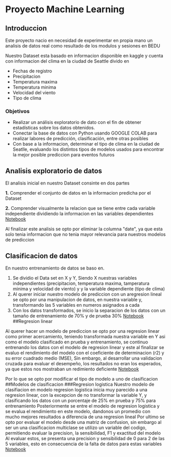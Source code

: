 # Proyecto Machine Learning

## Introduccion 
Este proyecto nacio en necesidad de experimentar en propia mano un analisis de datos real como resultado de los modulos y sesiones en BEDU

Nuestro Dataset esta basado en informacion disponible en kaggle y cuenta con informacion del clima en la ciudad de Seattle divido en 

- Fechas de registro
- Precipitacion
- Temperatura maxima
- Temperatura minima
- Velocidad del viento
- Tipo de clima

### Objetivos 

- Realizar un análisis exploratorio de dato con el fin de obtener estadísticas sobre los datos obtenidos.
- Conectar la base de datos con Python usando GOOGLE COLAB para realizar labores de predicción, clasificación, entre otras posibles
- Con base  a la informacion, determinar el tipo de clima en la ciudad de Seatlle, evaluando los distintos tipos de modelos usados para encontrar la mejor posible prediccion para eventos futuros 

## Analisis exploratorio de datos 
El analisis inicial en nuestro Dataset consinte en dos partes

**1.** Comprender el conjunto de datos en la informacion predicha por el Dataset
 
**2.** Comprender visualmente la relacion que se tiene entre cada variable independiente dividiendo la informacion en las variables dependientes 
[Notebook](https://github.com/jnkrd27/ProyectoMachineLearn/blob/main/Analisis_Exploratorio.ipynb)

Al finalizar este analisis se opto por eliminar la columna "date", ya que esta solo tenia informacion que no tenia mayor relevancia para nuestros modelos de prediccion

## Clasificacion de datos 
En nuestro entrenamiento de datos se baso en.
1.  Se dividio el Data set en  X y Y, Siendo X nuestras variables independientes (precipitacion, temperatura maxima, tamperatura minima y velocidad de viento) y y la variable dependiente (tipo de clima)
2. Al querer iniciar nuestro modelo de prediccion con un aregresion lineal se opto por una manipulacion de datos, en nuestra variable y, transformando las 5 variables en numeros asignados a cada 
3. Con los datos transformados, se inicio la separacion de los datos  con un tamaño de entrenamiento de 70% y de prueba 30% [Notebook](https://github.com/jnkrd27/ProyectoMachineLearn/blob/main/Clasificacion.ipynb)
##Regresion linear 

Al querer hacer un modelo de prediccion se opto por una regresion linear como primer acercamiento, teniendo transformada nuestra variable en Y asi como el modelo clasificado en prueba y entrenamiento, se continuo entrenando los datos con el modelo de regresion linear y este al finalizar se evaluo el rendimiento del modelo con el coeficiente de determinacion (r2) y su error cuadrado medio (MSE),
Sin embargo, al desarrollar una validacion cruzada para evaluar el desempeño, los resultados no eran los esperados, ya que estos nos mostraban un redimiento deficiente [Notebook](https://github.com/jnkrd27/ProyectoMachineLearn/blob/main/Regresion_Linear_.ipynb)

Por lo que se opto por modificar el tipo de modelo a uno de clasificacion
##Modelos de clasificacion
###Regresion logistica
Nuestro modelo de clasifiacion en modelo regresion logistica inicia muy parecido a una regresion linear, con la excepcion de no transformar la variable Y, y clasificando los datos con un porcentaje de 25% en prueba y 75% para entrenamiento
Posteriormente se entre el modelo de regresion logistica y se evalua el rendimiento en este modelo, dandonos un promedio con mucho mejores resultados a diferencia de una regresion lineal 
Por ultimo se opto por evaluar el modelo desde una matriz de confusion, sin embargo al ser un una clasificacion multiclase se utilizo un variable del codigo, permitiendo evaluar la precision, la sensibilidad, F1 y exactitud del modelo
Al evaluar estos, se presenta una precision y sensibilidad de 0 para 2 de las 5 variables, esto en consecuencia de la falta de datos para estas variables [Notebook](https://github.com/jnkrd27/ProyectoMachineLearn/blob/main/Regresion_Logistica.ipynb)
